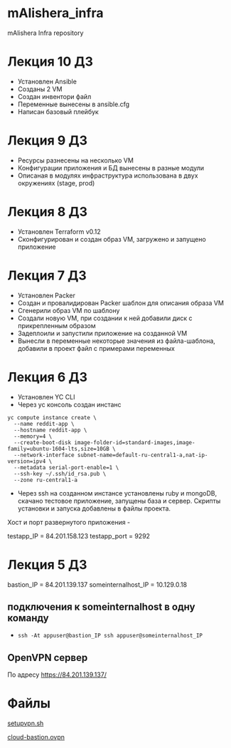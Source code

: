 # mAlishera_infra
mAlishera Infra repository

# Лекция 10 ДЗ

- Установлен Ansible
- Созданы 2 VM
- Создан инвентори файл
- Переменные вынесены в ansible.cfg
- Написан базовый плейбук

# Лекция 9 ДЗ

- Ресурсы разнесены на несколько VM
- Конфигурации приложения и БД вынесены в разные модули
- Описаная в модулях инфраструктура использована в двух окружениях (stage, prod)
# Лекция 8 ДЗ

- Установлен Terraform v0.12
- Сконфигурирован и создан образ VM, загружено и запущено приложение

# Лекция 7 ДЗ

- Установлен Packer
- Создан и провалидирован Packer шаблон для описания образа VM
- Сгенерили образ VM по шаблону
- Создали новую VM, при создании к ней добавили диск с прикрепленным образом
- Задеплоили и запустили приложение на созданной VM
- Вынесли в переменные некоторые значения из файла-шаблона, добавили в проект файл с примерами переменных
# Лекция 6 ДЗ

- Установлен YC CLI
- Через yc консоль создан инстанс
```
yc compute instance create \
  --name reddit-app \
  --hostname reddit-app \
  --memory=4 \
  --create-boot-disk image-folder-id=standard-images,image-family=ubuntu-1604-lts,size=10GB \
  --network-interface subnet-name=default-ru-central1-a,nat-ip-version=ipv4 \
  --metadata serial-port-enable=1 \
  --ssh-key ~/.ssh/id_rsa.pub \
  --zone ru-central1-a
```
- Через ssh на созданном инстансе установлены ruby и mongoDB, скачано тестовое приложение, запущены база и сервер. Скрипты установки и запуска добавлены в файлы проекта.

Хост и порт развернутого приложения -

testapp_IP = 84.201.158.123
testapp_port = 9292


# Лекция 5 ДЗ

bastion_IP = 84.201.139.137
someinternalhost_IP = 10.129.0.18

## подключения к someinternalhost в одну команду
  - `ssh -At appuser@bastion_IP ssh appuser@someinternalhost_IP`

## OpenVPN сервер

По адресу https://84.201.139.137/
# Файлы

 [setupvpn.sh](setupvpn.sh)

 [cloud-bastion.ovpn](cloud-bastion.ovpn)
